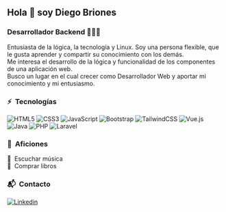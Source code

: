 ## Hola 👋 soy Diego Briones

### Desarrollador Backend 👩🏼‍💻

Entusiasta de la lógica, la tecnología y Linux. Soy una persona flexible, que le gusta aprender y compartir su conocimiento con los demás. <br>
Me interesa el desarrollo de la lógica y funcionalidad de los componentes de una aplicación web. <br>
Busco un lugar en el cual crecer como Desarrollador Web y aportar mi conocimiento y mi entusiasmo.


### ⚡️ &nbsp;Tecnologías


![HTML5](https://img.shields.io/badge/-HTML5-orange)
![CSS3](https://img.shields.io/badge/-CSS-blue)
![JavaScript](https://img.shields.io/badge/-JavaScript-yellow)
![Bootstrap](https://img.shields.io/badge/-Bootstrap-blueviolet)
![TailwindCSS](https://img.shields.io/badge/-TailwindCSS-blue)
![Vue.js](https://img.shields.io/badge/-Vue.js-42b883)
![Java](https://img.shields.io/badge/-Java-fff)
![PHP](https://img.shields.io/badge/-PHP-8892bf)
![Laravel](https://img.shields.io/badge/-Laravel-8892bf)


### 🚀 &nbsp;Aficiones


🎸 &nbsp;Escuchar música<br>
📗 &nbsp;Comprar libros<br>


### 📬 &nbsp;Contacto

[![Linkedin](https://img.shields.io/badge/-LinkedIn-blue)](https://www.linkedin.com/in/dieg04-briones/)

